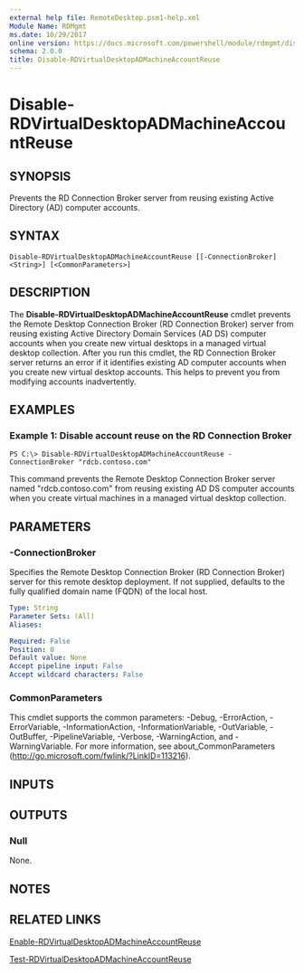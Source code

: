 ```yaml
---
external help file: RemoteDesktop.psm1-help.xml
Module Name: RDMgmt
ms.date: 10/29/2017
online version: https://docs.microsoft.com/powershell/module/rdmgmt/disable-rdvirtualdesktopadmachineaccountreuse?view=windowsserver2012r2-ps&wt.mc_id=ps-gethelp
schema: 2.0.0
title: Disable-RDVirtualDesktopADMachineAccountReuse
---
```


# Disable-RDVirtualDesktopADMachineAccountReuse

## SYNOPSIS
Prevents the RD Connection Broker server from reusing existing Active Directory (AD) computer accounts.

## SYNTAX

```
Disable-RDVirtualDesktopADMachineAccountReuse [[-ConnectionBroker] <String>] [<CommonParameters>]
```

## DESCRIPTION
The **Disable-RDVirtualDesktopADMachineAccountReuse** cmdlet prevents the Remote Desktop Connection Broker (RD Connection Broker) server from reusing existing Active Directory Domain Services (AD DS) computer accounts when you create new virtual desktops in a managed virtual desktop collection.
After you run this cmdlet, the RD Connection Broker server returns an error if it identifies existing AD computer accounts when you create new virtual desktop accounts.
This helps to prevent you from modifying accounts inadvertently.

## EXAMPLES

### Example 1: Disable account reuse on the RD Connection Broker
```
PS C:\> Disable-RDVirtualDesktopADMachineAccountReuse -ConnectionBroker "rdcb.contoso.com"
```

This command prevents the Remote Desktop Connection Broker server named "rdcb.contoso.com" from reusing existing AD DS computer accounts when you create virtual machines in a managed virtual desktop collection.

## PARAMETERS

### -ConnectionBroker
Specifies the Remote Desktop Connection Broker (RD Connection Broker) server for this remote desktop deployment.
If not supplied, defaults to the fully qualified domain name (FQDN) of the local host.

```yaml
Type: String
Parameter Sets: (All)
Aliases:

Required: False
Position: 0
Default value: None
Accept pipeline input: False
Accept wildcard characters: False
```

### CommonParameters
This cmdlet supports the common parameters: -Debug, -ErrorAction, -ErrorVariable, -InformationAction, -InformationVariable, -OutVariable, -OutBuffer, -PipelineVariable, -Verbose, -WarningAction, and -WarningVariable. For more information, see about_CommonParameters (http://go.microsoft.com/fwlink/?LinkID=113216).

## INPUTS

## OUTPUTS

### Null
None.

## NOTES

## RELATED LINKS

[Enable-RDVirtualDesktopADMachineAccountReuse](./Enable-RDVirtualDesktopADMachineAccountReuse.md)

[Test-RDVirtualDesktopADMachineAccountReuse](./Test-RDVirtualDesktopADMachineAccountReuse.md)


